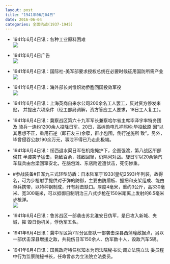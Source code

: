 ```yaml
---
layout: post
title: "1941年06月04日"
date: 2016-06-04
categories: 全面抗战(1937-1945)
---
```


<meta name="referrer" content="no-referrer" />

- 1941年6月4日讯：各种工业原料困难 <br/><img src="https://ww2.sinaimg.cn/large/aca367d8jw1f4jl6kq75aj20i10edn18.jpg" />

- 1941年6月4日广告 <br/><img src="https://ww1.sinaimg.cn/large/aca367d8jw1f4jjgo57z8j20q108iq51.jpg" />

- 1941年6月4日讯：国际社-美军部要求授权总统在必要时候征用国防所需产业 <br/><img src="https://ww1.sinaimg.cn/large/aca367d8jw1f4jhpq9g4kj207h0kmmzk.jpg" />

- 1941年6月4日讯：海外部长刘惟炽劝侨胞回国投效军役 <br/><img src="https://ww2.sinaimg.cn/large/aca367d8jw1f4jfzoizkzj206p05xdgd.jpg" />

- 1941年6月4日讯：上海英商自来水公司200余名工人罢工，反对资方停发米贴， 并提出六项条件（经工部局调解，资方答应工人要求，18日工人复工）。 

- 1941年6月4日讯：冀察战区第六十九军军长兼察哈尔省主席毕泽宇率特务团及 骑兵一连约1200余人投降日军。20日，高树勋电孔祥熙称:毕投敌原 因“以其思想不正，重用石逆（即石友三)余孽，群小包围，倒行逆施所 致”。另外，毕曾侵吞公款190余万元，事泄不得已乃走此极端。 

- 1941年6月4日讯：绥西退水渠日军在机炮掩护下，企图强渡，第八战区所部俟其 半渡突予猛击，毙敌百余，残敌回窜，仍隔河对战。旋日军以20余辆汽 车载兵由台梁回窜安北，在脑包滩、东店附近遭伏击，死伤惨重。 

- #参战装备#日军九三式轻型防盾：日本陆军于1933(皇纪2593)年列装，故得名，可为步枪射手提供对子弹的防御，主要由防盾板、握把和支架组成、能由单兵携带，以特种钢制成，开有射击缺口。厚度4毫米，重约3公斤，高330毫米、宽300毫米，可以抵御日制明治三八式步枪在150米距离上发射的6.5毫米步枪弹。　 <br/><img src="https://ww3.sinaimg.cn/large/aca367d8jw1f4iynhec95j205h0jrq4w.jpg" />

- 1941年6月4日讯：鲁苏战区一部袭击苏北淮安日伪军，是日攻入新城、夹城，摧 毁日伪机关，俘伪军五名。 

- 1941年6月4日讯：冀中军区第7军分区部队一部袭击深县西蒲疃敌据点，另以一部伏击深县增援之敌，共毙伤日军150余人、伪军数十人，毁敌汽车5辆。 

- 1941年6月4日讯：国民政府特任张知本为司法院秘书长;调立法院立法 委员程中行为监察院秘书长，任命曾彦为立法院立法委员。 

